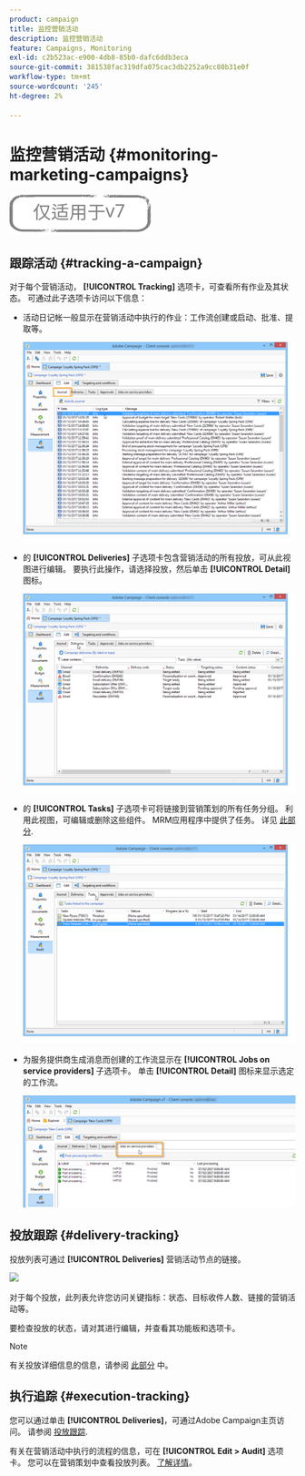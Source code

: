 ```yaml
---
product: campaign
title: 监控营销活动
description: 监控营销活动
feature: Campaigns, Monitoring
exl-id: c2b523ac-e900-4db8-85b0-dafc6ddb3eca
source-git-commit: 381538fac319dfa075cac3db2252a9cc80b31e0f
workflow-type: tm+mt
source-wordcount: '245'
ht-degree: 2%

---
```


# 监控营销活动 {#monitoring-marketing-campaigns}

![](../../assets/v7-only.svg)

## 跟踪活动 {#tracking-a-campaign}

对于每个营销活动， **[!UICONTROL Tracking]** 选项卡，可查看所有作业及其状态。 可通过此子选项卡访问以下信息：

* 活动日记帐一般显示在营销活动中执行的作业：工作流创建或启动、批准、提取等。

   ![](assets/s_ncs_user_op_edit_exe_tab_a.png)

* 的 **[!UICONTROL Deliveries]** 子选项卡包含营销活动的所有投放，可从此视图进行编辑。 要执行此操作，请选择投放，然后单击 **[!UICONTROL Detail]** 图标。

   ![](assets/s_ncs_user_op_edit_exe_tab_b.png)

* 的 **[!UICONTROL Tasks]** 子选项卡可将链接到营销策划的所有任务分组。 利用此视图，可编辑或删除这些组件。 MRM应用程序中提供了任务。 详见 [此部分](../../mrm/using/creating-and-managing-tasks.md).

   ![](assets/s_ncs_user_op_edit_exe_tab_e.png)

* 为服务提供商生成消息而创建的工作流显示在 **[!UICONTROL Jobs on service providers]** 子选项卡。 单击 **[!UICONTROL Detail]** 图标来显示选定的工作流。

   ![](assets/s_ncs_user_op_edit_exe_tab_d.png)

## 投放跟踪 {#delivery-tracking}

投放列表可通过 **[!UICONTROL Deliveries]** 营销活动节点的链接。

![](assets/s_ncs_user_op_del_state_from_homepage.png)

对于每个投放，此列表允许您访问关键指标：状态、目标收件人数、链接的营销活动等。

要检查投放的状态，请对其进行编辑，并查看其功能板和选项卡。

>[!NOTE]
>
>有关投放详细信息的信息，请参阅 [此部分](../../delivery/using/about-message-tracking.md) 中。

## 执行追踪 {#execution-tracking}

您可以通过单击 **[!UICONTROL Deliveries]**，可通过Adobe Campaign主页访问。 请参阅 [投放跟踪](#delivery-tracking).

有关在营销活动中执行的流程的信息，可在 **[!UICONTROL Edit > Audit]** 选项卡。 您可以在营销策划中查看投放列表。 [了解详情](#tracking-a-campaign)。
